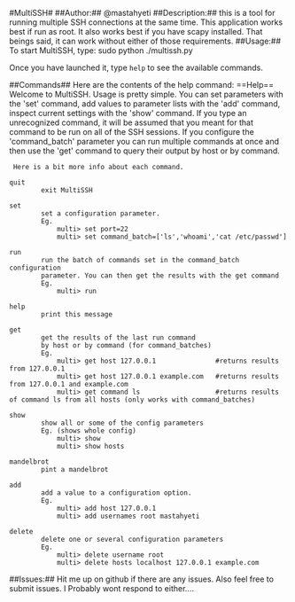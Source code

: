 #MultiSSH#
##Author:##
@mastahyeti
##Description:##
this is a tool for running multiple SSH connections at the same time. This application works best if run as root. It also works best if you have scapy installed. That beings said, it can work without either of those requirements.
##Usage:##
To start MultiSSH, type:
    sudo python ./multissh.py

Once you have launched it, type `help` to see the available commands.

##Commands##
Here are the contents of the help command:
    ==Help==
    Welcome to MultiSSH. Usage is pretty simple. You can set
    parameters with the 'set' command, add values to parameter
    lists with the 'add' command, inspect current settings
    with the 'show' command. If you type an unrecognized command,
    it will be assumed that you meant for that command to be run 
    on all of the SSH sessions. If you configure the 'command_batch'
    parameter you can run multiple commands at once and then
    use the 'get' command to query their output by host
    or by command.
    
     Here is a bit more info about each command.
    
    quit    	
            exit MultiSSH
            
    set		
            set a configuration parameter. 
            Eg.
                multi> set port=22
                multi> set command_batch=['ls','whoami','cat /etc/passwd']
            
    run		
            run the batch of commands set in the command_batch configuration 
            parameter. You can then get the results with the get command
            Eg.
                multi> run
            
    help		
            print this message
            
    get		
            get the results of the last run command
            by host or by command (for command_batches)
            Eg.
                multi> get host 127.0.0.1               #returns results from 127.0.0.1
                multi> get host 127.0.0.1 example.com   #returns results from 127.0.0.1 and example.com
                multi> get command ls                   #returns results of command ls from all hosts (only works with command_batches)
            
    show		
            show all or some of the config parameters
            Eg. (shows whole config)
                multi> show
                multi> show hosts
            
    mandelbrot		
            pint a mandelbrot       
            
    add		
            add a value to a configuration option.
            Eg.
                multi> add host 127.0.0.1
                multi> add usernames root mastahyeti
            
    delete		
            delete one or several configuration parameters
            Eg.
                multi> delete username root
                multi> delete hosts localhost 127.0.0.1 example.com 


##Issues:##
Hit me up on github if there are any issues. Also feel free to submit issues. I Probably wont respond to either....


